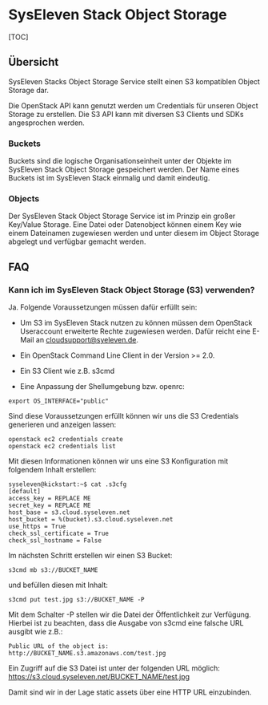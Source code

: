 # SysEleven Stack Object Storage

[TOC]

## Übersicht

SysEleven Stacks Object Storage Service stellt einen S3 kompatiblen Object Storage dar.

Die OpenStack API kann genutzt werden um Credentials für unseren Object Storage zu erstellen. Die S3 API kann mit diversen S3 Clients und SDKs angesprochen werden.

### Buckets

Buckets sind die logische Organisationseinheit unter der Objekte im SysEleven Stack Object Storage gespeichert werden.
Der Name eines Buckets ist im SysEleven Stack einmalig und damit eindeutig.

### Objects

Der SysEleven Stack Object Storage Service ist im Prinzip ein großer Key/Value Storage.
Eine Datei oder Datenobject können einem Key wie einem Dateinamen zugewiesen werden und unter diesem im Object Storage abgelegt und verfügbar gemacht werden.

## FAQ

### Kann ich im SysEleven Stack Object Storage (S3) verwenden?

Ja. Folgende Voraussetzungen müssen dafür erfüllt sein:

* Um S3 im SysEleven Stack nutzen zu können müssen dem OpenStack Useraccount erweiterte Rechte zugewiesen werden. Dafür reicht eine E-Mail an cloudsupport@syeleven.de.

* Ein OpenStack Command Line Client in der Version >= 2.0.

* Ein S3 Client wie z.B. s3cmd

* Eine Anpassung der Shellumgebung bzw. openrc:

```
export OS_INTERFACE="public"
```

Sind diese Voraussetzungen erfüllt können wir uns die S3 Credentials generieren und anzeigen lassen:

```
openstack ec2 credentials create
openstack ec2 credentials list
```

Mit diesen Informationen können wir uns eine S3 Konfiguration mit folgendem Inhalt erstellen:

```
syseleven@kickstart:~$ cat .s3cfg
[default]
access_key = REPLACE ME
secret_key = REPLACE ME
host_base = s3.cloud.syseleven.net
host_bucket = %(bucket).s3.cloud.syseleven.net
use_https = True
check_ssl_certificate = True
check_ssl_hostname = False
```

Im nächsten Schritt erstellen wir einen S3 Bucket:

```
s3cmd mb s3://BUCKET_NAME
```

und befüllen diesen mit Inhalt:

```
s3cmd put test.jpg s3://BUCKET_NAME -P
```

Mit dem Schalter -P stellen wir die Datei der Öffentlichkeit zur Verfügung. Hierbei ist zu beachten, dass die Ausgabe von s3cmd eine falsche URL ausgibt wie z.B.: 

```
Public URL of the object is: http://BUCKET_NAME.s3.amazonaws.com/test.jpg
```

Ein Zugriff auf die S3 Datei ist unter der folgenden URL möglich: https://s3.cloud.syseleven.net/BUCKET_NAME/test.jpg

Damit sind wir in der Lage static assets über eine HTTP URL einzubinden.
